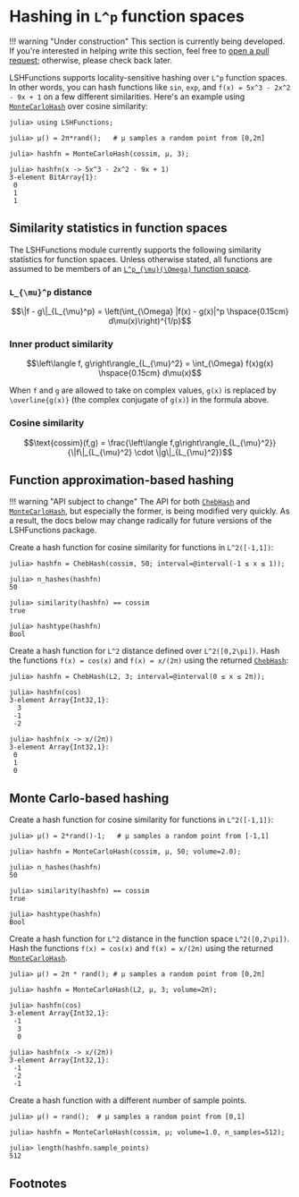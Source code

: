 # Hashing in ``L^p`` function spaces

!!! warning "Under construction"
    This section is currently being developed. If you're interested in helping write this section, feel free to [open a pull request](https://github.com/kernelmethod/LSHFunctions.jl/pulls); otherwise, please check back later.

LSHFunctions supports locality-sensitive hashing over ``L^p`` function spaces. In other words, you can hash functions like `sin`, `exp`, and `f(x) = 5x^3 - 2x^2 - 9x + 1` on a few different similarities. Here's an example using [`MonteCarloHash`](@ref) over cosine similarity:

```jldoctest; setup = :(using Random; Random.seed!(0))
julia> using LSHFunctions;

julia> μ() = 2π*rand();   # μ samples a random point from [0,2π]

julia> hashfn = MonteCarloHash(cossim, μ, 3);

julia> hashfn(x -> 5x^3 - 2x^2 - 9x + 1)
3-element BitArray{1}:
 0
 1
 1
```

## Similarity statistics in function spaces
The LSHFunctions module currently supports the following similarity statistics for function spaces. Unless otherwise stated, all functions are assumed to be members of an [``L^p_{\mu}(\Omega)`` function space](https://en.wikipedia.org/wiki/Lp_space).

### ``L_{\mu}^p`` distance

```math
\|f - g\|_{L_{\mu}^p} = \left(\int_{\Omega} |f(x) - g(x)|^p \hspace{0.15cm} d\mu(x)\right)^{1/p}
```

### Inner product similarity

```math
\left\langle f, g\right\rangle_{L_{\mu}^2} = \int_{\Omega} f(x)g(x) \hspace{0.15cm} d\mu(x)
```

When ``f`` and ``g`` are allowed to take on complex values, ``g(x)`` is replaced by ``\overline{g(x)}`` (the complex conjugate of ``g(x)``) in the formula above.

### Cosine similarity
```math
\text{cossim}(f,g) = \frac{\left\langle f,g\right\rangle_{L_{\mu}^2}}{\|f\|_{L_{\mu}^2} \cdot \|g\|_{L_{\mu}^2}}
```

## Function approximation-based hashing

!!! warning "API subject to change"
    The API for both [`ChebHash`](@ref) and [`MonteCarloHash`](@ref), but especially the former, is being modified very quickly. As a result, the docs below may change radically for future versions of the LSHFunctions package.

Create a hash function for cosine similarity for functions in ``L^2([-1,1])``:

```jldoctest; setup = :(using LSHFunctions)
julia> hashfn = ChebHash(cossim, 50; interval=@interval(-1 ≤ x ≤ 1));

julia> n_hashes(hashfn)
50

julia> similarity(hashfn) == cossim
true

julia> hashtype(hashfn)
Bool
```

Create a hash function for ``L^2`` distance defined over ``L^2([0,2\pi])``. Hash the functions `f(x) = cos(x)` and `f(x) = x/(2π)` using the returned [`ChebHash`](@ref):

```jldoctest; setup = :(using LSHFunctions, Random; Random.seed!(0))
julia> hashfn = ChebHash(L2, 3; interval=@interval(0 ≤ x ≤ 2π));

julia> hashfn(cos)
3-element Array{Int32,1}:
  3
 -1
 -2

julia> hashfn(x -> x/(2π))
3-element Array{Int32,1}:
 0
 1
 0
```

## Monte Carlo-based hashing

Create a hash function for cosine similarity for functions in ``L^2([-1,1])``:

```jldoctest; setup = :(using LSHFunctions)
julia> μ() = 2*rand()-1;   # μ samples a random point from [-1,1]

julia> hashfn = MonteCarloHash(cossim, μ, 50; volume=2.0);

julia> n_hashes(hashfn)
50

julia> similarity(hashfn) == cossim
true

julia> hashtype(hashfn)
Bool
```

Create a hash function for ``L^2`` distance in the function space ``L^2([0,2\pi])``. Hash the functions `f(x) = cos(x)` and `f(x) = x/(2π)` using the returned [`MonteCarloHash`](@ref).

```jldoctest; setup = :(using LSHFunctions, Random; Random.seed!(0))
julia> μ() = 2π * rand(); # μ samples a random point from [0,2π]

julia> hashfn = MonteCarloHash(L2, μ, 3; volume=2π);

julia> hashfn(cos)
3-element Array{Int32,1}:
 -1
  3
  0

julia> hashfn(x -> x/(2π))
3-element Array{Int32,1}:
 -1
 -2
 -1
```

Create a hash function with a different number of sample points.

```jldoctest; setup = :(using LSHFunctions)
julia> μ() = rand();  # μ samples a random point from [0,1]

julia> hashfn = MonteCarloHash(cossim, μ; volume=1.0, n_samples=512);

julia> length(hashfn.sample_points)
512
```

## Footnotes

